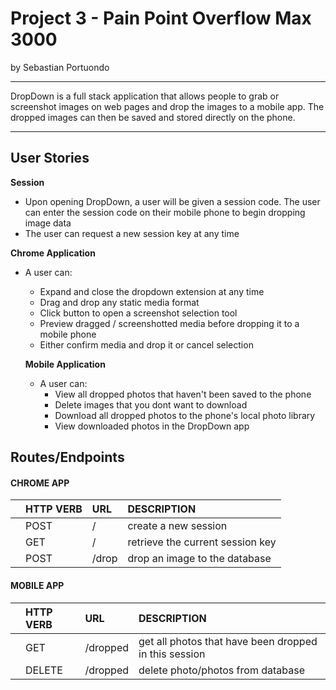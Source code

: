 # Project 3 - Pain Point Overflow Max 3000
by Sebastian Portuondo

---

DropDown is a full stack application that allows people to grab or screenshot images on web pages and drop the images to a mobile app. The dropped images can then be saved and stored directly on the phone.

---

## User Stories

**Session**
- Upon opening DropDown, a user will be given a session code. The user can enter the session code on their mobile phone to begin dropping image data
- The user can request a new session key at any time


**Chrome Application**
- A user can:
  - Expand and close the dropdown extension at any time
  - Drag and drop any static media format
  - Click button to open a screenshot selection tool
  - Preview dragged / screenshotted media before dropping it to a mobile phone
  - Either confirm media and drop it or cancel selection

  **Mobile Application**
  - A user can:
    - View all dropped photos that haven't been saved to the phone
    - Delete images that you dont want to download
    - Download all dropped photos to the phone's local photo library
    - View downloaded photos in the DropDown app




## Routes/Endpoints

#### CHROME APP
| 	     | HTTP VERB | URL           | DESCRIPTION	  	  		                      |
| ------ | :---------| :-------------| :--------------------------------------------|
| 		   | POST	     | /             | create a new session         	              |
|		     | GET		   | /             | retrieve the current session key             |
| 		   | POST	     | /drop         | drop an image to the database	              |




#### MOBILE APP
| 	     | HTTP VERB | URL          | DESCRIPTION	  	  		                                |
| ------ | :---------| :------------| :-----------------------------------------------------|
|		     | GET		   | /dropped     | get all photos that have been dropped in this session |
| 		   | DELETE	   | /dropped     | delete photo/photos from database                     |
